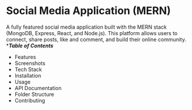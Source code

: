 # Social Media Application (MERN)
A fully featured social media application built with the MERN stack (MongoDB, Express, React, and Node.js). This platform allows users to connect, share posts, like and comment, and build their online community.
****Table of Contents***
  - Features
  - Screenshots
  - Tech Stack
  - Installation
  - Usage
  - API Documentation
  - Folder Structure
  - Contributing
